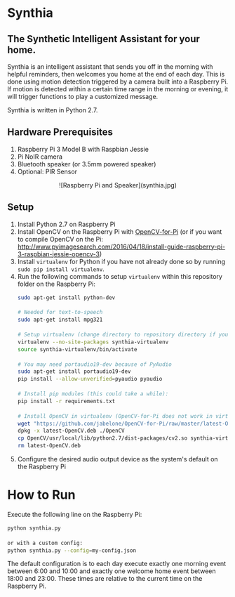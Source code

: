 # Synthia
## The Synthetic Intelligent Assistant for your home.

Synthia is an intelligent assistant that sends you off in the morning with helpful reminders, then welcomes you home at the end of each day. This is done using motion detection triggered by a camera built into a Raspberry Pi. If motion is detected within a certain time range in the morning or evening, it will trigger functions to play a customized message.

Synthia is written in Python 2.7.

## Hardware Prerequisites
1. Raspberry Pi 3 Model B with Raspbian Jessie
1. Pi NoIR camera
1. Bluetooth speaker (or 3.5mm powered speaker)
1. Optional: PIR Sensor
<div align="center">![Raspberry Pi and Speaker](synthia.jpg)</div>

## Setup
1. Install Python 2.7 on Raspberry Pi
1. Install OpenCV on the Raspberry Pi with [OpenCV-for-Pi](https://github.com/jabelone/OpenCV-for-Pi) (or if you want to compile OpenCV on the Pi: http://www.pyimagesearch.com/2016/04/18/install-guide-raspberry-pi-3-raspbian-jessie-opencv-3)
1. Install `virtualenv` for Python if you have not already done so by running `sudo pip install virtualenv`.
1. Run the following commands to setup `virtualenv` within this repository folder on the Raspberry Pi:
    ```bash
    sudo apt-get install python-dev

    # Needed for text-to-speech
    sudo apt-get install mpg321

    # Setup virtualenv (change directory to repository directory if you haven't already)
    virtualenv --no-site-packages synthia-virtualenv
    source synthia-virtualenv/bin/activate

    # You may need portaudio19-dev because of PyAudio
    sudo apt-get install portaudio19-dev
    pip install --allow-unverified=pyaudio pyaudio

    # Install pip modules (this could take a while):
    pip install -r requirements.txt

    # Install OpenCV in virtualenv (OpenCV-for-Pi does not work in virtualenv by default)
    wget "https://github.com/jabelone/OpenCV-for-Pi/raw/master/latest-OpenCV.deb"
    dpkg -x latest-OpenCV.deb ./OpenCV
    cp OpenCV/usr/local/lib/python2.7/dist-packages/cv2.so synthia-virtualenv/local/lib/python2.7/site-packages/
    rm latest-OpenCV.deb
    ```
1. Configure the desired audio output device as the system's default on the Raspberry Pi

# How to Run
Execute the following line on the Raspberry Pi:
```bash
python synthia.py

or with a custom config:
python synthia.py --config=my-config.json
```
The default configuration is to each day execute exactly one morning event between 6:00 and 10:00  and exactly one welcome home event between 18:00 and 23:00. These times are relative to the current time on the Raspberry Pi.

